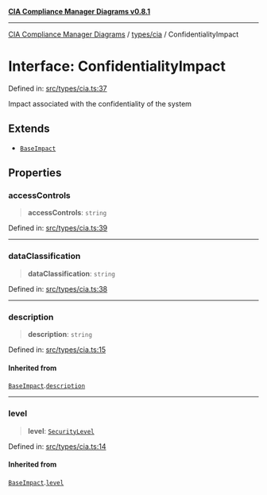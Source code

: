 [**CIA Compliance Manager Diagrams v0.8.1**](../../../README.md)

***

[CIA Compliance Manager Diagrams](../../../modules.md) / [types/cia](../README.md) / ConfidentialityImpact

# Interface: ConfidentialityImpact

Defined in: [src/types/cia.ts:37](https://github.com/Hack23/cia-compliance-manager/blob/4236f4375d9cfb0505c191818eeb5443ec527132/src/types/cia.ts#L37)

Impact associated with the confidentiality of the system

## Extends

- [`BaseImpact`](BaseImpact.md)

## Properties

### accessControls

> **accessControls**: `string`

Defined in: [src/types/cia.ts:39](https://github.com/Hack23/cia-compliance-manager/blob/4236f4375d9cfb0505c191818eeb5443ec527132/src/types/cia.ts#L39)

***

### dataClassification

> **dataClassification**: `string`

Defined in: [src/types/cia.ts:38](https://github.com/Hack23/cia-compliance-manager/blob/4236f4375d9cfb0505c191818eeb5443ec527132/src/types/cia.ts#L38)

***

### description

> **description**: `string`

Defined in: [src/types/cia.ts:15](https://github.com/Hack23/cia-compliance-manager/blob/4236f4375d9cfb0505c191818eeb5443ec527132/src/types/cia.ts#L15)

#### Inherited from

[`BaseImpact`](BaseImpact.md).[`description`](BaseImpact.md#description)

***

### level

> **level**: [`SecurityLevel`](../type-aliases/SecurityLevel.md)

Defined in: [src/types/cia.ts:14](https://github.com/Hack23/cia-compliance-manager/blob/4236f4375d9cfb0505c191818eeb5443ec527132/src/types/cia.ts#L14)

#### Inherited from

[`BaseImpact`](BaseImpact.md).[`level`](BaseImpact.md#level)
